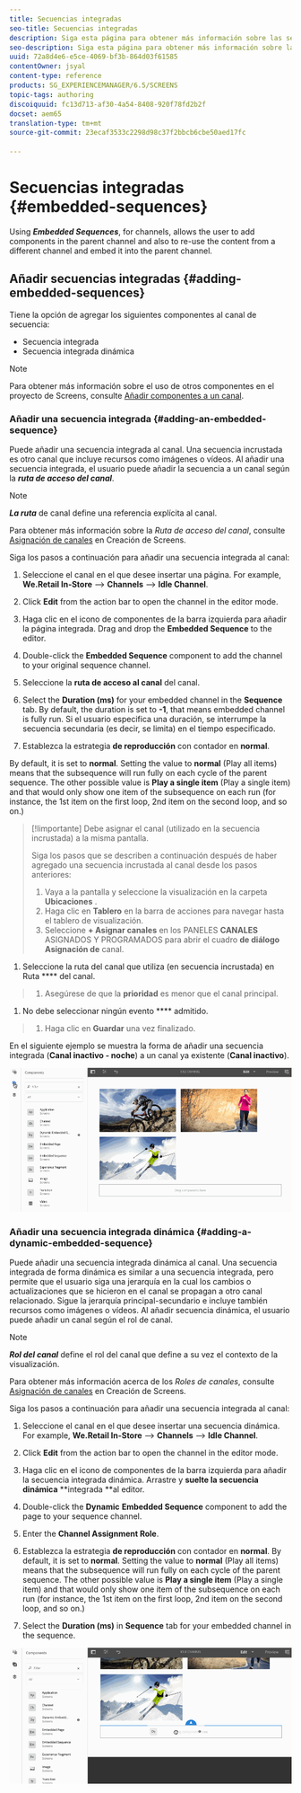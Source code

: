 ```yaml
---
title: Secuencias integradas
seo-title: Secuencias integradas
description: Siga esta página para obtener más información sobre las secuencias integradas de canales que permiten al usuario añadir componentes en el canal principal y reutilizar el contenido de otro canal e integrarlo en el canal principal.
seo-description: Siga esta página para obtener más información sobre las secuencias integradas de canales que permiten al usuario añadir componentes en el canal principal y reutilizar el contenido de otro canal e integrarlo en el canal principal.
uuid: 72a8d4e6-e5ce-4069-bf3b-864d03f61585
contentOwner: jsyal
content-type: reference
products: SG_EXPERIENCEMANAGER/6.5/SCREENS
topic-tags: authoring
discoiquuid: fc13d713-af30-4a54-8408-920f78fd2b2f
docset: aem65
translation-type: tm+mt
source-git-commit: 23ecaf3533c2298d98c37f2bbcb6cbe50aed17fc

---
```



# Secuencias integradas {#embedded-sequences}

Using ***Embedded Sequences***, for channels, allows the user to add components in the parent channel and also to re-use the content from a different channel and embed it into the parent channel.

## Añadir secuencias integradas {#adding-embedded-sequences}

Tiene la opción de agregar los siguientes componentes al canal de secuencia:

* Secuencia integrada
* Secuencia integrada dinámica

>[!NOTE]
>
>Para obtener más información sobre el uso de otros componentes en el proyecto de Screens, consulte [Añadir componentes a un canal](adding-components-to-a-channel.md).

### Añadir una secuencia integrada {#adding-an-embedded-sequence}

Puede añadir una secuencia integrada al canal. Una secuencia incrustada es otro canal que incluye recursos como imágenes o vídeos. Al añadir una secuencia integrada, el usuario puede añadir la secuencia a un canal según la ***ruta de acceso del canal***.

>[!NOTE]
>
>***La ruta*** de canal define una referencia explícita al canal.
>
>Para obtener más información sobre la *Ruta de acceso del canal*, consulte [Asignación de canales](channel-assignment.md) en Creación de Screens.

Siga los pasos a continuación para añadir una secuencia integrada al canal:

1. Seleccione el canal en el que desee insertar una página. For example, **We.Retail In-Store** --> **Channels** --> **Idle Channel**.

1. Click **Edit** from the action bar to open the channel in the editor mode.
1. Haga clic en el icono de componentes de la barra izquierda para añadir la página integrada. Drag and drop the **Embedded Sequence** to the editor.
1. Double-click the **Embedded Sequence** component to add the channel to your original sequence channel.
1. Seleccione la **ruta de acceso al canal** del canal.
1. Select the **Duration (ms)** for your embedded channel in the **Sequence** tab. By default, the duration is set to **-1**, that means embedded channel is fully run. Si el usuario especifica una duración, se interrumpe la secuencia secundaria (es decir, se limita) en el tiempo especificado.

1. Establezca la estrategia **de reproducción** con contador en **normal**.

By default, it is set to **normal**. Setting the value to **normal** (Play all items) means that the subsequence will run fully on each cycle of the parent sequence. The other possible value is **Play a single item** (Play a single item) and that would only show one item of the subsequence on each run (for instance, the 1st item on the first loop, 2nd item on the second loop, and so on.)

>[!Iimportante]
>Debe asignar el canal (utilizado en la secuencia incrustada) a la misma pantalla.
>
>Siga los pasos que se describen a continuación después de haber agregado una secuencia incrustada al canal desde los pasos anteriores:
>
>1. Vaya a la pantalla y seleccione la visualización en la carpeta **Ubicaciones** .
>1. Haga clic en **Tablero** en la barra de acciones para navegar hasta el tablero de visualización.
>1. Seleccione **+ Asignar canales** en los PANELES **CANALES** ASIGNADOS Y PROGRAMADOS para abrir el cuadro **de diálogo Asignación de** canal.
   >
   >
1. Seleccione la ruta del canal que utiliza (en secuencia incrustada) en Ruta **** del canal.
>1. Asegúrese de que la **prioridad** es menor que el canal principal.
   >
   >
1. No debe seleccionar ningún evento **** admitido.
>1. Haga clic en **Guardar** una vez finalizado.
>



En el siguiente ejemplo se muestra la forma de añadir una secuencia integrada (**Canal inactivo - noche**) a un canal ya existente (**Canal inactivo**).

![new2](assets/new2.gif)

### Añadir una secuencia integrada dinámica {#adding-a-dynamic-embedded-sequence}

Puede añadir una secuencia integrada dinámica al canal. Una secuencia integrada de forma dinámica es similar a una secuencia integrada, pero permite que el usuario siga una jerarquía en la cual los cambios o actualizaciones que se hicieron en el canal se propagan a otro canal relacionado. Sigue la jerarquía principal-secundario e incluye también recursos como imágenes o vídeos. Al añadir secuencia dinámica, el usuario puede añadir un canal según el rol de canal.

>[!NOTE]
>
>***Rol del canal*** define el rol del canal que define a su vez el contexto de la visualización.
>
>Para obtener más información acerca de los *Roles de canales*, consulte [Asignación de canales](channel-assignment.md) en Creación de Screens.

Siga los pasos a continuación para añadir una secuencia integrada al canal:

1. Seleccione el canal en el que desee insertar una secuencia dinámica. For example, **We.Retail In-Store** --> **Channels** --> **Idle Channel**.

1. Click **Edit** from the action bar to open the channel in the editor mode.
1. Haga clic en el icono de componentes de la barra izquierda para añadir la secuencia integrada dinámica. Arrastre y **suelte la secuencia dinámica** **integrada **al editor.

1. Double-click the **Dynamic** **Embedded Sequence** component to add the page to your sequence channel.

1. Enter the **Channel Assignment Role**.
1. Establezca la estrategia **de reproducción** con contador en **normal**. By default, it is set to **normal**. Setting the value to **normal** (Play all items) means that the subsequence will run fully on each cycle of the parent sequence. The other possible value is **Play a single item** (Play a single item) and that would only show one item of the subsequence on each run (for instance, the 1st item on the first loop, 2nd item on the second loop, and so on.)

1. Select the **Duration (ms)** in **Sequence** tab for your embedded channel in the sequence.

![más reciente](assets/latest.gif)


